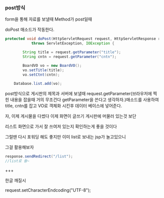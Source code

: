 ### post방식



form을 통해 자료를 보낼때 Method가 post일때

doPost 매소드가 작동한다.



```java
protected void doPost(HttpServletRequest request, HttpServletResponse response)
			throws ServletException, IOException {

		String title = request.getParameter("title");
		String cntn = request.getParameter("cntn");

		BoardVO vo = new BoardVO();
		vo.setTitle(title);
		vo.setCtnt(cntn);
    
    Database.list.add(vo);
```

post방식으로 게시판의 제목과 서버에 보낼때 request.getParameter(브라우저에 찍힌 내용을 잡을때 거의 무조건다 getParameter을 쓴다고 생각하자.)매소드를 사용하여 title, cntn를 잡고 VO로 객체화 시킨후 데이터 베이스에 넣어준다.



자, 이제 게시물을 다썼다 이제 화면이 글쓰기 게시판에 머물러 있는것 보단

리스트 화면으로 가서 잘 쓰여져 있는지 확인하는게 좋을 것이다

그럴땐 다시 포워딩 해도 좋지만 이미 list로 보내는 jsp가 놀고있으니

그걸 활용해보자

``` java
response.sendRedirect("/list");
//list로 쓩~
```



+++

한글 깨질시 

request.setCharacterEndcoding("UTF-8");